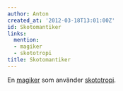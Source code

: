 ```yaml
---
author: Anton
created_at: '2012-03-18T13:01:00Z'
id: Skotomantiker
links:
  mention:
  - magiker
  - skototropi
title: Skotomantiker
---
```


En [magiker] som använder [skototropi].

  [magiker]: magiker
  [skototropi]: skototropi
